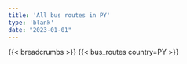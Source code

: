 ```yaml
---
title: 'All bus routes in PY'
type: 'blank'
date: "2023-01-01"
---
```


{{< breadcrumbs >}}
{{< bus_routes country=PY >}}

